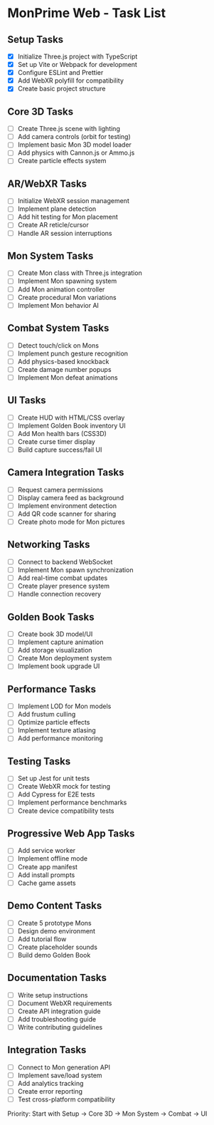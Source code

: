 # MonPrime Web - Task List

## Setup Tasks
- [x] Initialize Three.js project with TypeScript
- [x] Set up Vite or Webpack for development
- [x] Configure ESLint and Prettier
- [x] Add WebXR polyfill for compatibility
- [x] Create basic project structure

## Core 3D Tasks
- [ ] Create Three.js scene with lighting
- [ ] Add camera controls (orbit for testing)
- [ ] Implement basic Mon 3D model loader
- [ ] Add physics with Cannon.js or Ammo.js
- [ ] Create particle effects system

## AR/WebXR Tasks
- [ ] Initialize WebXR session management
- [ ] Implement plane detection
- [ ] Add hit testing for Mon placement
- [ ] Create AR reticle/cursor
- [ ] Handle AR session interruptions

## Mon System Tasks
- [ ] Create Mon class with Three.js integration
- [ ] Implement Mon spawning system
- [ ] Add Mon animation controller
- [ ] Create procedural Mon variations
- [ ] Implement Mon behavior AI

## Combat System Tasks
- [ ] Detect touch/click on Mons
- [ ] Implement punch gesture recognition
- [ ] Add physics-based knockback
- [ ] Create damage number popups
- [ ] Implement Mon defeat animations

## UI Tasks
- [ ] Create HUD with HTML/CSS overlay
- [ ] Implement Golden Book inventory UI
- [ ] Add Mon health bars (CSS3D)
- [ ] Create curse timer display
- [ ] Build capture success/fail UI

## Camera Integration Tasks
- [ ] Request camera permissions
- [ ] Display camera feed as background
- [ ] Implement environment detection
- [ ] Add QR code scanner for sharing
- [ ] Create photo mode for Mon pictures

## Networking Tasks
- [ ] Connect to backend WebSocket
- [ ] Implement Mon spawn synchronization
- [ ] Add real-time combat updates
- [ ] Create player presence system
- [ ] Handle connection recovery

## Golden Book Tasks
- [ ] Create book 3D model/UI
- [ ] Implement capture animation
- [ ] Add storage visualization
- [ ] Create Mon deployment system
- [ ] Implement book upgrade UI

## Performance Tasks
- [ ] Implement LOD for Mon models
- [ ] Add frustum culling
- [ ] Optimize particle effects
- [ ] Implement texture atlasing
- [ ] Add performance monitoring

## Testing Tasks
- [ ] Set up Jest for unit tests
- [ ] Create WebXR mock for testing
- [ ] Add Cypress for E2E tests
- [ ] Implement performance benchmarks
- [ ] Create device compatibility tests

## Progressive Web App Tasks
- [ ] Add service worker
- [ ] Implement offline mode
- [ ] Create app manifest
- [ ] Add install prompts
- [ ] Cache game assets

## Demo Content Tasks
- [ ] Create 5 prototype Mons
- [ ] Design demo environment
- [ ] Add tutorial flow
- [ ] Create placeholder sounds
- [ ] Build demo Golden Book

## Documentation Tasks
- [ ] Write setup instructions
- [ ] Document WebXR requirements
- [ ] Create API integration guide
- [ ] Add troubleshooting guide
- [ ] Write contributing guidelines

## Integration Tasks
- [ ] Connect to Mon generation API
- [ ] Implement save/load system
- [ ] Add analytics tracking
- [ ] Create error reporting
- [ ] Test cross-platform compatibility

Priority: Start with Setup → Core 3D → Mon System → Combat → UI